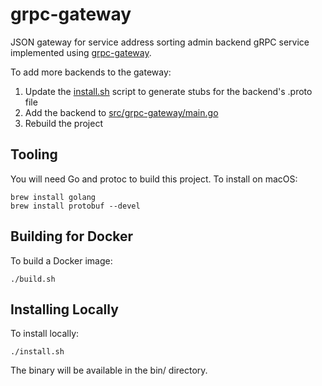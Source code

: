 # grpc-gateway

JSON gateway for service address sorting admin backend gRPC service implemented using [grpc-gateway](https://github.com/gengo/grpc-gateway).

To add more backends to the gateway:

  1. Update the [install.sh](install.sh) script to generate stubs for the backend's .proto file
  2. Add the backend to [src/grpc-gateway/main.go](src/grpc-gateway/main.go)
  3. Rebuild the project

## Tooling

You will need Go and protoc to build this project. To install on macOS:

```
brew install golang
brew install protobuf --devel
```

## Building for Docker

To build a Docker image:

```
./build.sh
```

## Installing Locally

To install locally:

```
./install.sh
```

The binary will be available in the bin/ directory.

